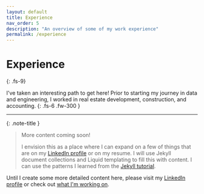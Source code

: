 ```yaml
---
layout: default
title: Experience
nav_order: 5
description: "An overview of some of my work experience"
permalink: /experience
---
```


# Experience
{: .fs-9}

I've taken an interesting path to get here! Prior to starting my journey in data and engineering, I worked in real estate development, construction, and accounting.
{: .fs-6 .fw-300 }

---

{: .note-title }
> More content coming soon!
>
> I envision this as a place where I can expand on a few of things that are on my [LinkedIn profile](https://www.linkedin.com/) or on my resume. I will use Jekyll document collections and Liquid templating to fill this with content. I can use the patterns I learned from the [Jekyll tutorial](https://jekyllrb.com/docs/collections/).

Until I create some more detailed content here, please visit my [LinkedIn profile](https://www.linkedin.com/) or check out [what I'm working on](/what_im_working_on).